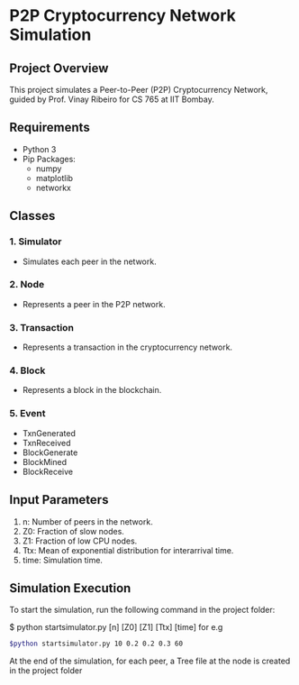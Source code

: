 # P2P Cryptocurrency Network Simulation

## Project Overview

This project simulates a Peer-to-Peer (P2P) Cryptocurrency Network, guided by Prof. Vinay Ribeiro for CS 765 at IIT Bombay.

## Requirements

- Python 3
- Pip Packages:
  - numpy
  - matplotlib
  - networkx

## Classes

### 1. Simulator
- Simulates each peer in the network.

### 2. Node
- Represents a peer in the P2P network.

### 3. Transaction
- Represents a transaction in the cryptocurrency network.

### 4. Block
- Represents a block in the blockchain.

### 5. Event
   - TxnGenerated
   - TxnReceived
   - BlockGenerate
   - BlockMined
   - BlockReceive

## Input Parameters

1. n: Number of peers in the network.
2. Z0: Fraction of slow nodes.
3. Z1: Fraction of low CPU nodes.
4. Ttx: Mean of exponential distribution for interarrival time.
5. time: Simulation time.

## Simulation Execution

To start the simulation, run the following command in the project folder:


$ python startsimulator.py [n] [Z0] [Z1] [Ttx] [time]
for e.g 
```bash
$python startsimulator.py 10 0.2 0.2 0.3 60
```

At the end of the simulation, for each peer, a Tree file at the node is created in the project folder
